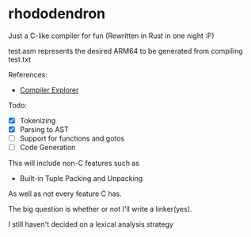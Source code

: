 # rhododendron
Just a C-like compiler for fun
(Rewritten in Rust in one night :P)

test.asm represents the desired ARM64 to be generated from compiling test.txt

References:
- [Compiler Explorer](https://godbolt.org/)

Todo:
- [x] Tokenizing
- [x] Parsing to AST
- [ ] Support for functions and gotos
- [ ] Code Generation

This will include non-C features such as
- Built-in Tuple Packing and Unpacking

As well as not every feature C has.

The big question is whether or not I'll write a linker(yes).

I still haven't decided on a lexical analysis strategy